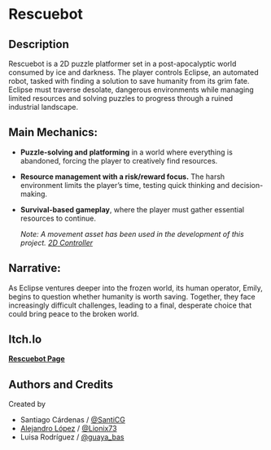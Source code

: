 # Rescuebot
## Description
Rescuebot is a 2D puzzle platformer set in a post-apocalyptic world consumed by ice and darkness. The player controls Eclipse, an automated robot, tasked with finding a solution to save humanity from its grim fate. Eclipse must traverse desolate, dangerous environments while managing limited resources and solving puzzles to progress through a ruined industrial landscape.

## Main Mechanics:
- **Puzzle-solving and platforming** in a world where everything is abandoned, forcing the player to creatively find resources.
- **Resource management with a risk/reward focus.** The harsh environment limits the player’s time, testing quick thinking and decision-making.
- **Survival-based gameplay**, where the player must gather essential resources to continue.

  *Note: A movement asset has been used in the development of this project. [2D Controller](https://github.com/Matthew-J-Spencer/Ultimate-2D-Controller)*

## Narrative:
As Eclipse ventures deeper into the frozen world, its human operator, Emily, begins to question whether humanity is worth saving. Together, they face increasingly difficult challenges, leading to a final, desperate choice that could bring peace to the broken world.

## Itch.Io
[**Rescuebot Page**](https://lionix73.itch.io/rescuebot)

## Authors and Credits
Created by 
- Santiago Cárdenas / [@SantiCG](https://www.instagram.com/santi_cg18/)
- [Alejandro López](https://www.linkedin.com/in/alejandro-lopez-ramirez-34479b2a1/) / [@Lionix73](https://x.com/Lionix73/)
- Luisa Rodríguez / [@guaya_bas](https://www.instagram.com/guaya_bas/)
